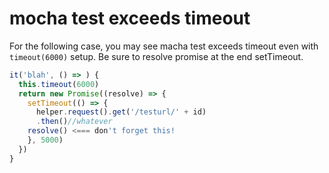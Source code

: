 # mocha test exceeds timeout

For the following case, you may see macha test exceeds timeout even with `timeout(6000)` setup.
Be sure to resolve promise at the end setTimeout.
```js
it('blah', () => ) {
  this.timeout(6000)
  return new Promise((resolve) => {
    setTimeout(() => {
      helper.request().get('/testurl/' + id)
      .then()//whatever
    resolve() <=== don't forget this!
    }, 5000)
  })
}
```

